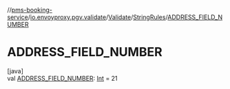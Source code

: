 //[pms-booking-service](../../../../index.md)/[io.envoyproxy.pgv.validate](../../index.md)/[Validate](../index.md)/[StringRules](index.md)/[ADDRESS_FIELD_NUMBER](-a-d-d-r-e-s-s_-f-i-e-l-d_-n-u-m-b-e-r.md)

# ADDRESS_FIELD_NUMBER

[java]\
val [ADDRESS_FIELD_NUMBER](-a-d-d-r-e-s-s_-f-i-e-l-d_-n-u-m-b-e-r.md): [Int](https://kotlinlang.org/api/core/kotlin-stdlib/kotlin/-int/index.html) = 21